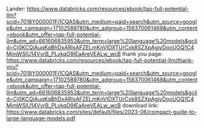 Lander: https://www.databricks.com/resources/ebook/tap-full-potential-llm?scid=7018Y000001Fi1CQAS&utm_medium=paid+search&utm_source=google&utm_campaign=17102589780&utm_adgroup=156370061468&utm_content=ebook&utm_offer=tap-full-potential-llm&utm_ad=661606835953&utm_term=large%20language%20models&gclid=Cj0KCQiAuqKqBhDxARIsAFZELmKnVIDXTUrCxk8SZXpAgjyDooUGQ1C4MjmWSIU14VvrB_PLvkqO9IEaAreVEALw_wcB
thank you page: https://www.databricks.com/resources/ebook/tap-full-potential-llm/thank-you?scid=7018Y000001Fi1CQAS&utm_medium=paid+search&utm_source=google&utm_campaign=17102589780&utm_adgroup=156370061468&utm_content=ebook&utm_offer=tap-full-potential-llm&utm_ad=661606835953&utm_term=large%20language%20models&gclid=Cj0KCQiAuqKqBhDxARIsAFZELmKnVIDXTUrCxk8SZXpAgjyDooUGQ1C4MjmWSIU14VvrB_PLvkqO9IEaAreVEALw_wcB
download link: https://www.databricks.com/sites/default/files/2023-06/compact-guide-to-large-language-models.pdf
